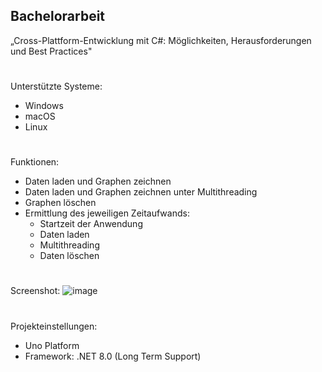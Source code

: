 ## Bachelorarbeit
„Cross-Plattform-Entwicklung mit C#: Möglichkeiten, Herausforderungen und Best Practices"
#
Unterstützte Systeme:
- Windows
- macOS
- Linux
#
Funktionen:
- Daten laden und Graphen zeichnen
- Daten laden und Graphen zeichnen unter Multithreading
- Graphen löschen
- Ermittlung des jeweiligen Zeitaufwands:
  - Startzeit der Anwendung
  - Daten laden
  - Multithreading
  - Daten löschen
#
Screenshot:
![image](https://github.com/stefanMair00/Cross-Plattform-Applikation/assets/147051350/406c7972-a1c5-4056-80f2-401f5db3fb55)
#
Projekteinstellungen:
- Uno Platform
- Framework: .NET 8.0 (Long Term Support)
